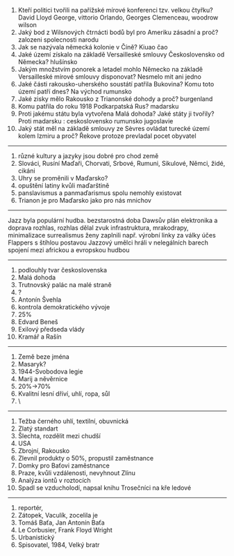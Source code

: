 1. Kteří politici tvořili na pařížské mírové konferenci tzv. velkou čtyřku? David Lloyd George, vittorio Orlando, Georges Clemenceau, woodrow wilson
2. Jaký bod z Wilsnových čtrnácti bodů byl pro Ameriku zásadní a proč? zalozeni spolecnosti narodu 
3. Jak se nazývala německá kolonie v Číně? Kiuao čao 
4. Jaké území získalo na základě Versailleské smlouvy Československo od Německa? hlušínsko 
5. Jakým množstvím ponorek a letadel mohlo Německo na základě Versailleské mírové smlouvy disponovat? Nesmelo mit ani jedno 
6. Jaké části rakousko-uherského soustátí patřila Bukovina? Komu toto území patří dnes? Na východ rumunsko
7. Jaké zisky mělo Rakousko z Trianonské dohody a proč? burgenland 
8. Komu patřila do roku 1918 Podkarpatská Rus? madarsku
9. Proti jakému státu byla vytvořena Malá dohoda? Jaké státy ji tvořily? Proti madarsku : ceskoslovensko rumunsko jugoslavie 
10.  Jaký stát měl na základě smlouvy ze Sèvres ovládat turecké území kolem Izmiru a proč? Řekove protoze prevladal pocet obyvatel


---

1. různé kultury a jazyky jsou dobré pro chod země
2. Slováci, Rusíní Maďaři, Chorvati, Srbové, Rumuni, Sikulové, Němci, židé, cikáni
3. Uhry se proměnili v Maďarsko?
4. opuštění latiny kvůli maďarštině
5. panslavismus a panmaďarismus spolu nemohly existovat
6. Trianon je pro Maďarsko jako pro nás mnichov

---
Jazz byla populární hudba. bezstarostná doba
Dawsův plán
elektronika a doprava
rozhlas, rozhlas dělal zvuk
infrastruktura, mrakodrapy, minimalizace
surrealismus
ženy zaplnili např. výrobní linky za války
účes Flappers s štíhlou postavou
Jazzový umělci hráli v nelegálních barech
spojení mezi africkou a evropskou hudbou

---

1. podlouhly tvar československa
2. Malá dohoda
3. Trutnovský palác na malé straně
4. ?
5. Antonín Švehla
6. kontrola demokratického vývoje
7. 25%
8. Edvard Beneš
9. Exilový předseda vlády
10. Kramář a Rašín 

--- 

1. Země beze jména
2. Masaryk?
3. 1944-Svobodova legie
4. Marij a něvěrnice
5. 20%->70%
6. Kvalitní lesní dříví, uhlí, ropa, sůl
7. \

---

1. Težba černého uhlí, textilní, obuvnická
2. Zlatý standart
3. Šlechta, rozdělit mezi chudší 
4. USA
5. Zbrojní, Rakousko
6. Zlevnil produkty o 50%, propustil zaměstnance
7. Domky pro Baťovi zaměstnance
8. Praze, kvůli vzdálenosti, nevyhnout Zlínu
9. Analýza iontů v roztocích
10. Spadl se vzducholodí, napsal knihu Trosečníci na kře ledové


---

1. reportér, 
2. Zátopek, Vaculík, zocelila je
3. Tomáš Baťa, Jan Antonín Baťa
4. Le Corbusier, Frank Floyd Wright
5. Urbanistický
6. Spisovatel, 1984, Velký bratr